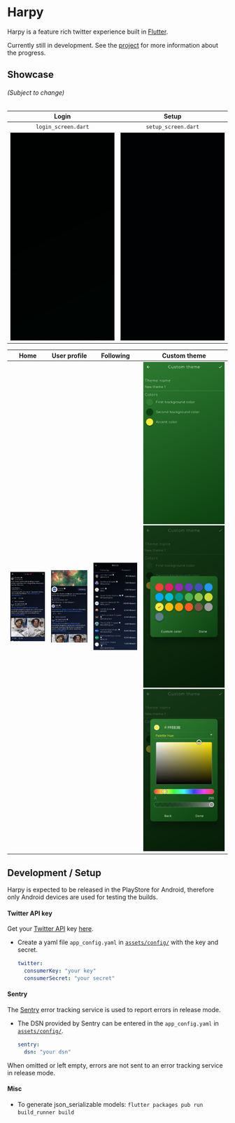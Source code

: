 # Harpy

Harpy is a feature rich twitter experience built in [Flutter](https://flutter.dev/).

Currently still in development. See the [project](https://github.com/robertodoering/harpy/projects/1) for more information about the progress.

## Showcase
###### (Subject to change)

| Login | Setup |
| :---: | :---: |
| `login_screen.dart` | `setup_screen.dart` |
| ![Login screen](media/login_screen.gif) | ![Setup screen](media/setup_screen.gif) |

| Home | User profile | Following | Custom theme |
| :---: | :---: | :---: | :---: |
| ![Home screen](media/home_screen.png) | ![User screen](media/user_screen.png) | ![Following screen](media/following_screen.png) | ![Custom theme screen](media/custom_theme_screen.png) ![Custom theme color selection](media/custom_theme_color_palette.png) ![Custom theme color selection](media/custom_theme_color_picker.png) |

## Development / Setup
Harpy is expected to be released in the PlayStore for Android, therefore only Android devices are used for testing the builds.

#### Twitter API key
Get your [Twitter API](https://developer.twitter.com/en/docs) key [here](https://developer.twitter.com/en/apply-for-access).

- Create a yaml file `app_config.yaml` in [`assets/config/`](assets/config) with the key and secret.
    ```yaml
    twitter:
      consumerKey: "your key"
      consumerSecret: "your secret"
    ```


#### Sentry
The [Sentry](https://sentry.io) error tracking service is used to report errors in release mode.
- The DSN provided by Sentry can be entered in the `app_config.yaml` in [`assets/config/`](assets/config).
    ```yaml
    sentry:
      dsn: "your dsn"
    ```

When omitted or left empty, errors are not sent to an error tracking service in release mode.

#### Misc

- To generate json_serializable models:
`flutter packages pub run build_runner build`

